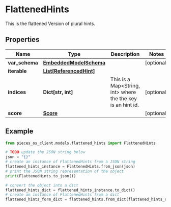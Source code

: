# FlattenedHints

This is the flattened Version of plural hints.

## Properties

Name | Type | Description | Notes
------------ | ------------- | ------------- | -------------
**var_schema** | [**EmbeddedModelSchema**](EmbeddedModelSchema) |  | [optional] 
**iterable** | [**List[ReferencedHint]**](ReferencedHint) |  | 
**indices** | **Dict[str, int]** | This is a Map&lt;String, int&gt; where the the key is an hint id. | [optional] 
**score** | [**Score**](Score) |  | [optional] 

## Example

```python
from pieces_os_client.models.flattened_hints import FlattenedHints

# TODO update the JSON string below
json = "{}"
# create an instance of FlattenedHints from a JSON string
flattened_hints_instance = FlattenedHints.from_json(json)
# print the JSON string representation of the object
print(FlattenedHints.to_json())

# convert the object into a dict
flattened_hints_dict = flattened_hints_instance.to_dict()
# create an instance of FlattenedHints from a dict
flattened_hints_form_dict = flattened_hints.from_dict(flattened_hints_dict)
```



